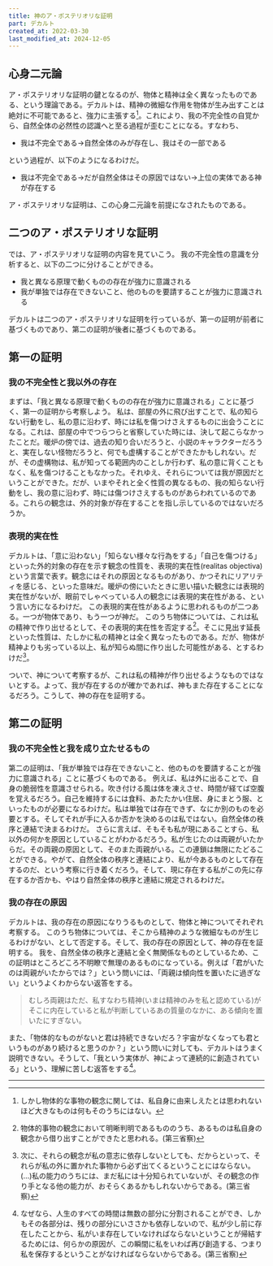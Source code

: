 ```yaml
---
title: 神のア・ポステリオリな証明
part: デカルト
created_at: 2022-03-30
last_modified_at: 2024-12-05
---
```


## 心身二元論

ア・ポステリオリな証明の鍵となるのが、物体と精神は全く異なったものである、という理論である。デカルトは、精神の微細な作用を物体が生み出すことは絶対に不可能であると、強力に主張する[^ref1-1]。これにより、我の不完全性の自覚から、自然全体の必然性の認識へと至る過程が歪むことになる。すなわち、

[^ref1-1]:しかし物体的な事物の観念に関しては、私自身に由来しえたとは思われないほど大きなものは何もそのうちにはない。

- 我は不完全である→自然全体のみが存在し、我はその一部である

という過程が、以下のようになるわけだ。

- 我は不完全である→だが自然全体はその原因ではない→上位の実体である神が存在する

ア・ポステリオリな証明は、この心身二元論を前提になされたものである。

## 二つのア・ポステリオリな証明

では、ア・ポステリオリな証明の内容を見ていこう。
我の不完全性の意識を分析すると、以下の二つに分けることができる。

- 我と異なる原理で動くものの存在が強力に意識される
- 我が単独では存在できないこと、他のものを要請することが強力に意識される

デカルトは二つのア・ポステリオリな証明を行っているが、第一の証明が前者に基づくものであり、第二の証明が後者に基づくものである。

## 第一の証明

### 我の不完全性と我以外の存在

まずは、「我と異なる原理で動くものの存在が強力に意識される」ことに基づく、第一の証明から考察しよう。
私は、部屋の外に飛び出すことで、私の知らない行動をし、私の意に沿わず、時には私を傷つけさえするものに出会うことになる。これは、部屋の中でつらつらと省察していた時には、決して起こらなかったことだ。暖炉の傍では、過去の知り合いだろうと、小説のキャラクターだろうと、実在しない怪物だろうと、何でも虚構することができたかもしれない。だが、その虚構物は、私が知ってる範囲内のことしか行わず、私の意に背くこともなく、私を傷つけることもなかった。それゆえ、それらについては我が原因だということができた。だが、いまやそれと全く性質の異なるもの、我の知らない行動をし、我の意に沿わず、時には傷つけさえするものがあらわれているのである。これらの観念は、外的対象が存在することを指し示しているのではないだろうか。

### 表現的実在性

デカルトは、「意に沿わない」「知らない様々な行為をする」「自己を傷つける」といった外的対象の存在を示す観念の性質を、表現的実在性(realitas objectiva)という言葉で表す。観念にはそれの原因となるものがあり、かつそれにリアリティを感じる、といった意味だ。暖炉の傍にいたときに思い描いた観念には表現的実在性がないが、眼前でしゃべっている人の観念には表現的実在性がある、という言い方になるわけだ。
この表現的実在性があるように思われるものが二つある。一つが物体であり、もう一つが神だ。
このうち物体については、これは私の精神で作り出せるとして、その表現的実在性を否定する[^ref2-1]。そこに見出す延長といった性質は、たしかに私の精神とは全く異なったものである。だが、物体が精神よりも劣っている以上、私が知らぬ間に作り出した可能性がある、とするわけだ[^ref2-2]。

[^ref2-1]:物体的事物の観念において明晰判明であるもののうち、あるものは私自身の観念から借り出すことができたと思われる。(第三省察)

[^ref2-2]:次に、それらの観念が私の意志に依存しないとしても、だからといって、それらが私の外に置かれた事物から必ず出てくるということにはならない。(...)私の能力のうちには、まだ私には十分知られていないが、その観念の作り手となる他の能力が、おそらくあるかもしれないからである。(第三省察)

ついで、神について考察するが、これは私の精神が作り出せるようなものではないとする。よって、我が存在するのが確かであれば、神もまた存在することになるだろう。こうして、神の存在を証明する。

## 第二の証明

### 我の不完全性と我を成り立たせるもの

第二の証明は、「我が単独では存在できないこと、他のものを要請することが強力に意識される」ことに基づくものである。
例えば、私は外に出ることで、自身の脆弱性を意識させられる。吹き付ける風は体を凍えさせ、時間が経てば空腹を覚えるだろう。自己を維持するには食料、あたたかい住居、身にまとう服、といったものが必要になるわけだ。私は単独では存在できず、なにか別のものを必要とする。そしてそれが手に入るか否かを決めるのは私ではない。自然全体の秩序と連結で決まるわけだ。
さらに言えば、そもそも私が現にあることすら、私以外の何かを原因としていることがわかるだろう。私が生じたのは両親がいたからだ。その両親の原因として、そのまた両親がいる。この連鎖は無限にたどることができる。やがて、自然全体の秩序と連結により、私が今あるものとして存在するのだ、という考察に行き着くだろう。そして、現に存在する私がこの先に存在するか否かも、やはり自然全体の秩序と連結に規定されるわけだ。

### 我の存在の原因

デカルトは、我の存在の原因になりうるものとして、物体と神についてそれぞれ考察する。
このうち物体については、そこから精神のような微細なものが生じるわけがない、として否定する。そして、我の存在の原因として、神の存在を証明する。
我を、自然全体の秩序と連結と全く無関係なものとしているため、この証明はところどころ不明瞭で無理のあるものになっている。例えば「君がいたのは両親がいたからでは？」という問いには、「両親は傾向性を置いたに過ぎない」というよくわからない返答をする。

>むしろ両親はただ、私すなわち精神(いまは精神のみを私と認めている)がそこに内在していると私が判断しているあの質量のなかに、ある傾向を置いたにすぎない。

また、「物体的なものがないと君は持続できないだろ？宇宙がなくなっても君というものがあり続けると思うのか？」という問いに対しても、デカルトはうまく説明できない。そうして、「我という実体が、神によって連続的に創造されている」という、理解に苦しむ返答をする[^ref3-3]。

[^ref3-3]:なぜなら、人生のすべての時間は無数の部分に分割されることができ、しかもその各部分は、残りの部分にいささかも依存しないので、私が少し前に存在したことから、私がいま存在していなければならないということが帰結するためには、何らかの原因が、この瞬間に私をいわば再び創造する、つまり私を保存するということがなければならないからである。(第三省察)

---
